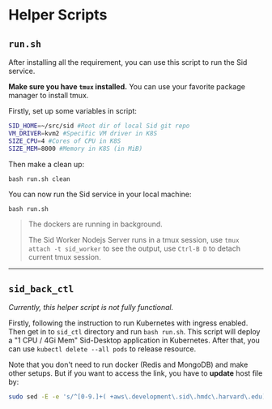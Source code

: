 # Helper Scripts

## `run.sh`
After installing all the requirement, you can use this script to run the Sid service.

**Make sure you have `tmux` installed.** You can use your favorite package manager to install tmux. 

Firstly, set up some variables in script:
```bash
SID_HOME=~/src/sid #Root dir of local Sid git repo
VM_DRIVER=kvm2 #Specific VM driver in K8S
SIZE_CPU=4 #Cores of CPU in K8S
SIZE_MEM=8000 #Memory in K8S (in MiB)
```
Then make a clean up:
```
bash run.sh clean
```
You can now run the Sid service in your local machine:
```
bash run.sh
```
> The dockers are running in background.
>
> The Sid Worker Nodejs Server runs in a tmux session, use `tmux attach -t sid_worker` to see the output, use `Ctrl-B D` to detach current tmux session.

---------

## `sid_back_ctl`
*Currently, this helper script is not fully functional.*

Firstly, following the instruction to run Kubernetes with ingress enabled. Then get in to `sid_ctl` directory and run `bash run.sh`. This script will deploy a "1 CPU / 4Gi Mem" Sid-Desktop application in Kubernetes. After that, you can use `kubectl delete --all pods` to release resource.

Note that you don't need to run docker (Redis and MongoDB) and make other setups. But if you want to access the link, you have to **update** host file by:
```bash  
sudo sed -E -e 's/^[0-9.]+( +aws\.development\.sid\.hmdc\.harvard\.edu)/'$(minikube ip)'\1/' -i  /etc/hosts
```